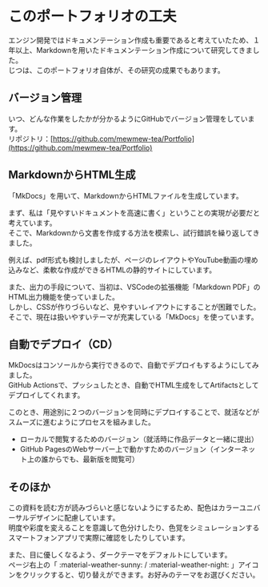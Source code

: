# このポートフォリオの工夫

エンジン開発ではドキュメンテーション作成も重要であると考えていたため、１年以上、Markdownを用いたドキュメンテーション作成について研究してきました。  
じつは、このポートフォリオ自体が、その研究の成果でもあります。  

## バージョン管理
いつ、どんな作業をしたかが分かるようにGitHubでバージョン管理をしています。  
リポジトリ：[https://github.com/mewmew-tea/Portfolio](https://github.com/mewmew-tea/Portfolio)

## MarkdownからHTML生成
「MkDocs」を用いて、MarkdownからHTMLファイルを生成しています。  

まず、私は「見やすいドキュメントを高速に書く」ということの実現が必要だと考えています。  
そこで、Markdownから文書を作成する方法を模索し、試行錯誤を繰り返してきました。  

例えば、pdf形式も検討しましたが、ページのレイアウトやYouTube動画の埋め込みなど、柔軟な作成ができるHTMLの静的サイトにしています。  

また、出力の手段について、当初は、VSCodeの拡張機能「Markdown PDF」のHTML出力機能を使っていました。  
しかし、CSSが作りづらいなど、見やすいレイアウトにすることが困難でした。  
そこで、現在は扱いやすいテーマが充実している「MkDocs」を使っています。  

## 自動でデプロイ（CD）
MkDocsはコンソールから実行できるので、自動でデプロイもするようにしてみました。  
GitHub Actionsで、プッシュしたとき、自動でHTML生成をしてArtifactsとしてデプロイしてくれます。  

このとき、用途別に２つのバージョンを同時にデプロイすることで、就活などがスムーズに進むようにプロセスを組みました。

- ローカルで閲覧するためのバージョン（就活時に作品データと一緒に提出）
- GitHub PagesのWebサーバー上で動かすためのバージョン（インターネット上の誰からでも、最新版を閲覧可）


## そのほか
この資料を読む方が読みづらいと感じないようにするため、配色はカラーユニバーサルデザインに配慮しています。  
明度や彩度を変えることを意識して色分けしたり、色覚をシミュレーションするスマートフォンアプリで実際に確認をしたりしています。  
  
また、目に優しくなるよう、ダークテーマをデフォルトにしています。  
ページ右上の「 :material-weather-sunny: / :material-weather-night: 」アイコンをクリックすると、切り替えができます。お好みのテーマをお選びください。  
